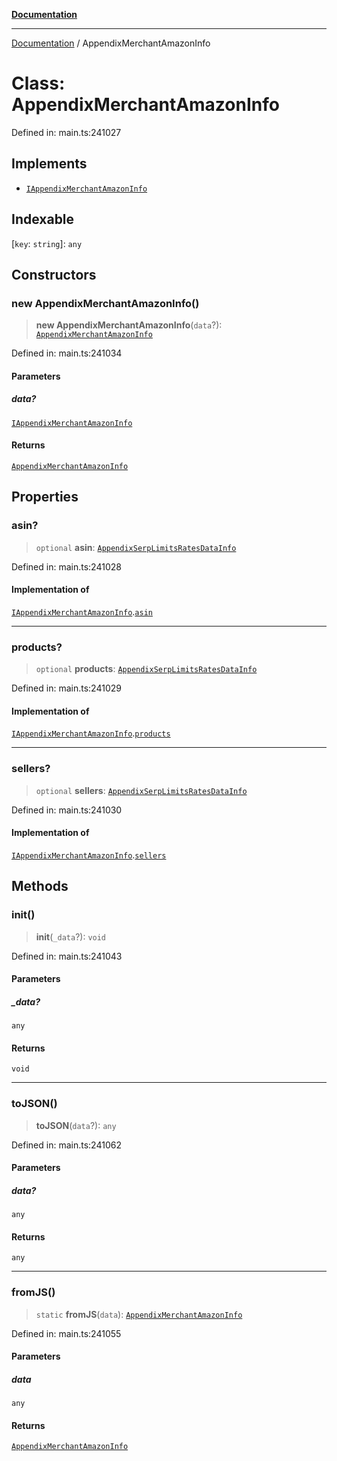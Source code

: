 [**Documentation**](../README.md)

***

[Documentation](../README.md) / AppendixMerchantAmazonInfo

# Class: AppendixMerchantAmazonInfo

Defined in: main.ts:241027

## Implements

- [`IAppendixMerchantAmazonInfo`](../interfaces/IAppendixMerchantAmazonInfo.md)

## Indexable

\[`key`: `string`\]: `any`

## Constructors

### new AppendixMerchantAmazonInfo()

> **new AppendixMerchantAmazonInfo**(`data`?): [`AppendixMerchantAmazonInfo`](AppendixMerchantAmazonInfo.md)

Defined in: main.ts:241034

#### Parameters

##### data?

[`IAppendixMerchantAmazonInfo`](../interfaces/IAppendixMerchantAmazonInfo.md)

#### Returns

[`AppendixMerchantAmazonInfo`](AppendixMerchantAmazonInfo.md)

## Properties

### asin?

> `optional` **asin**: [`AppendixSerpLimitsRatesDataInfo`](AppendixSerpLimitsRatesDataInfo.md)

Defined in: main.ts:241028

#### Implementation of

[`IAppendixMerchantAmazonInfo`](../interfaces/IAppendixMerchantAmazonInfo.md).[`asin`](../interfaces/IAppendixMerchantAmazonInfo.md#asin)

***

### products?

> `optional` **products**: [`AppendixSerpLimitsRatesDataInfo`](AppendixSerpLimitsRatesDataInfo.md)

Defined in: main.ts:241029

#### Implementation of

[`IAppendixMerchantAmazonInfo`](../interfaces/IAppendixMerchantAmazonInfo.md).[`products`](../interfaces/IAppendixMerchantAmazonInfo.md#products)

***

### sellers?

> `optional` **sellers**: [`AppendixSerpLimitsRatesDataInfo`](AppendixSerpLimitsRatesDataInfo.md)

Defined in: main.ts:241030

#### Implementation of

[`IAppendixMerchantAmazonInfo`](../interfaces/IAppendixMerchantAmazonInfo.md).[`sellers`](../interfaces/IAppendixMerchantAmazonInfo.md#sellers)

## Methods

### init()

> **init**(`_data`?): `void`

Defined in: main.ts:241043

#### Parameters

##### \_data?

`any`

#### Returns

`void`

***

### toJSON()

> **toJSON**(`data`?): `any`

Defined in: main.ts:241062

#### Parameters

##### data?

`any`

#### Returns

`any`

***

### fromJS()

> `static` **fromJS**(`data`): [`AppendixMerchantAmazonInfo`](AppendixMerchantAmazonInfo.md)

Defined in: main.ts:241055

#### Parameters

##### data

`any`

#### Returns

[`AppendixMerchantAmazonInfo`](AppendixMerchantAmazonInfo.md)
